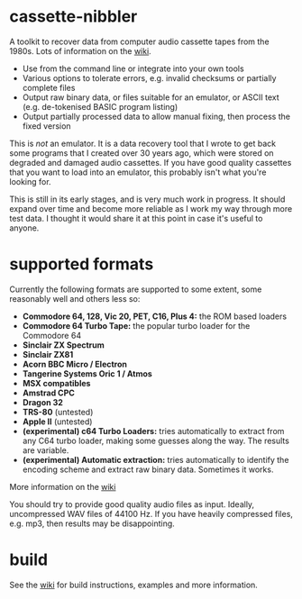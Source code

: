 # cassette-nibbler
A toolkit to recover data from computer audio cassette tapes from the 1980s. Lots of information on the [wiki](https://github.com/eightbitjim/cassette-nibbler/wiki).

* Use from the command line or integrate into your own tools
* Various options to tolerate errors, e.g. invalid checksums or partially complete files
* Output raw binary data, or files suitable for an emulator, or ASCII text (e.g. de-tokenised BASIC program listing)
* Output partially processed data to allow manual fixing, then process the fixed version

This is *not* an emulator. It is a data recovery tool that I wrote to get back some programs that I created over 30 years ago, which were stored on degraded and damaged audio cassettes. If you have good quality cassettes that you want to load into an emulator, this probably isn't what you're looking for.

This is still in its early stages, and is very much work in progress. It should expand over time and become more reliable as I work my way through more test data. I thought it would share it at this point in case it's useful to anyone.

# supported formats
Currently the following formats are supported to some extent, some reasonably well and others less so:

* **Commodore 64, 128, Vic 20, PET, C16, Plus 4:** the ROM based loaders
* **Commodore 64 Turbo Tape:** the popular turbo loader for the Commodore 64
* **Sinclair ZX Spectrum**
* **Sinclair ZX81**
* **Acorn BBC Micro / Electron** 
* **Tangerine Systems Oric 1 / Atmos** 
* **MSX compatibles**
* **Amstrad CPC**
* **Dragon 32**
* **TRS-80** (untested)
* **Apple II** (untested)
* **(experimental) c64 Turbo Loaders:** tries automatically to extract from any C64 turbo loader, making some guesses along the way. The results are variable.
* **(experimental) Automatic extraction:** tries automatically to identify the encoding scheme and extract raw binary data. Sometimes it works.

More information on the [wiki](https://github.com/eightbitjim/cassette-nibbler/wiki)

You should try to provide good quality audio files as input. Ideally, uncompressed WAV files of 44100 Hz. If you have heavily compressed files, e.g. mp3, then results may be disappointing.

# build

See the [wiki](https://github.com/eightbitjim/cassette-nibbler/wiki) for build instructions, examples and more information.
